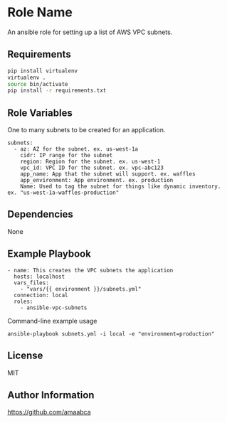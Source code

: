Role Name
=========

An ansible role for setting up a list of AWS VPC subnets.

Requirements
------------

```bash
pip install virtualenv
virtualenv .
source bin/activate
pip install -r requirements.txt
```

Role Variables
--------------

One to many subnets to be created for an application.

```
subnets:
  - az: AZ for the subnet. ex. us-west-1a
    cidr: IP range for the subnet
    region: Region for the subnet. ex. us-west-1
    vpc_id: VPC ID for the subnet. ex. vpc-abc123
    app_name: App that the subnet will support. ex. waffles
    app_environment: App environment. ex. production
    Name: Used to tag the subnet for things like dynamic inventory. ex. "us-west-1a-waffles-production"
```

Dependencies
------------

None

Example Playbook
----------------


```
- name: This creates the VPC subnets the application
  hosts: localhost
  vars_files:
    - "vars/{{ environment }}/subnets.yml"
  connection: local
  roles:
    - ansible-vpc-subnets
```

Command-line example usage

```ansible-playbook subnets.yml -i local -e "environment=production"```

License
-------

MIT

Author Information
------------------

https://github.com/amaabca

